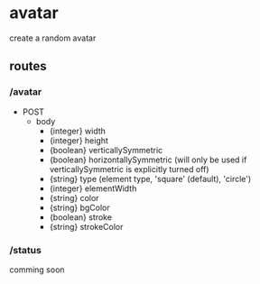 avatar
===

create a random avatar

## routes

### /avatar

- POST
  - body
    - {integer} width
    - {integer} height
    - {boolean} verticallySymmetric
    - {boolean} horizontallySymmetric (will only be used if verticallySymmetric is explicitly turned off)
    - {string}  type (element type, 'square' (default), 'circle')
    - {integer} elementWidth
    - {string}  color
    - {string}  bgColor
    - {boolean} stroke
    - {string}  strokeColor

### /status

comming soon

